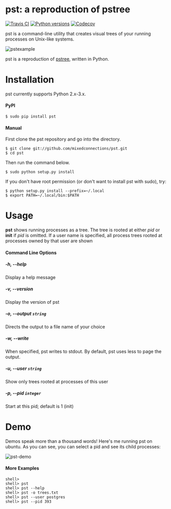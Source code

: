 pst: a reproduction of pstree
=============================

[![Travis CI](https://api.travis-ci.org/mixedconnections/pst.svg?branch=master)](https://travis-ci.org/mixedconnections/pst) 
[![Python versions](https://img.shields.io/pypi/v/pst.svg)](https://pypi.org/project/pst/)
[![Codecov](https://codecov.io/github/mixedconnections/pst/coverage.svg?branch=master)](https://codecov.io/gh/mixedconnections/pst)

pst is a command-line utility that creates visual trees of your running processes on Unix-like systems. 

![pstexample](https://user-images.githubusercontent.com/833824/68803703-40952580-062e-11ea-9ea6-2a506316cafb.png)

pst is a reproduction of [pstree](https://en.wikipedia.org/wiki/Pstree), written in Python.

# Installation

pst currently supports Python 2.x-3.x.

#### PyPI

    $ sudo pip install pst

#### Manual

First clone the pst repository and go into the directory.

    $ git clone git://github.com/mixedconnections/pst.git
    $ cd pst

Then run the command below.

    $ sudo python setup.py install

If you don't have root permission (or don't want to install pst with sudo), try:

    $ python setup.py install --prefix=~/.local
    $ export PATH=~/.local/bin:$PATH

# Usage

 __pst__ shows running processes as a tree.  The tree is rooted at
 either _pid_ or __init__ if _pid_ is omitted.  If a user name is specified,
 all process trees rooted at processes owned by that user are shown
 
#### Command Line Options

##### -h, --help

Display a help message

##### -v, --version

Display the version of pst

##### -o, --output `string`
    
Directs the output to a file name of your choice

##### -w, --write

When specified, pst writes to stdout. By default, pst uses less to page the output. 

##### -u, --user `string`
    
Show only trees rooted at processes of this user

##### -p, --pid `integer`
    
Start at this pid; default is 1 (init)

# Demo
Demos speak more than a thousand words! Here's me running pst on ubuntu. As you can see, you can select a pid and see its child processes:

![pst-demo](https://user-images.githubusercontent.com/833824/68803841-7df9b300-062e-11ea-97bf-0aef1f264abd.gif)

#### More Examples

    shell> 
    shell> pst
    shell> pst --help
    shell> pst -o trees.txt 
    shell> pst --user postgres
    shell> pst --pid 393    

